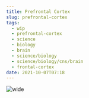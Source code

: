 ```yaml
---
title: Prefrontal Cortex
slug: prefrontal-cortex
tags:
  - wip
  - prefrontal-cortex
  - science
  - biology
  - brain
  - science/biology
  - science/biology/cns/brain
  - frontal-cortex
date: 2021-10-07T07:18
---
```


![wide](https://live.staticflickr.com/1452/24024310606_215e426a02.jpg "image from Flickr (cc)")
